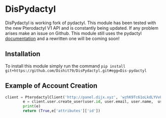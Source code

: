 DisPydactyl
======

DisPydactyl is working fork of pydactyl. This module has been tested with the new Pterodactyl V1 API and is constantly being updated. If any problem arises make an issue on Github. This module still uses the pydactyl [documentation](https://pydactyl.readthedocs.io/en/latest/) and a rewritten one will be coming soon!


## Installation

To install this module simply run the command ``pip install git+https://github.com/Dishit79/DisPydactyl.git#egg=Dis-pydactyl``


## Example of Account Creation

```python
client = PterodactylClient('http://panel.dijx.xyz', 'wzhK9Tc61oLkdLYVvUa0MUic685T4A021tvZL4M3dpuehD1O')
        e = client.user.create_user(user.id, user.email, user.name,  user.discriminator, external_id=None, password=password, root_admin=False, language='en')
        print(e)
        return (True,e['attributes']['id'])
```
